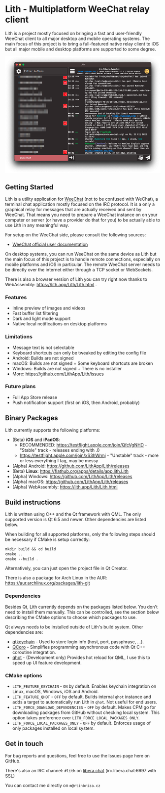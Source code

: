 Lith - Multiplatform WeeChat relay client
====

Lith is a project mostly focused on bringing a fast and user-friendly WeeChat client to all major desktop and mobile
operating systems. The main focus of this project is to bring a full-featured native relay client to iOS but all major
mobile and desktop platforms are supported to some degree.

![Lith in Linux](https://github.com/LithApp/LithApp.github.io/raw/main/assets/main.png)

## Getting Started

Lith is a utility application for [WeeChat](https://weechat.org) (not to be confused with WeChat), a terminal chat
application mostly focused on the IRC protocol. It is a only a graphical relay for messages that are actually received
and sent by WeeChat. That means you need to prepare a WeeChat instance on on your computer or server (or have a
provider do that for you) to be actually able to use Lith in any meaningful way.

For setup on the WeeChat side, please consult the following sources:
 - [WeeChat official user documentation](https://weechat.org/files/doc/stable/weechat_user.en.html#relay_plugin)

On desktop systems, you can run WeeChat on the same device as Lith but the main focus of this project is to handle
remote connections, especially on mobile platforms and iOS in particular. The remote WeeChat server needs to be
directly over the internet either through a TCP socket or WebSockets.

There is also a browser version of Lith you can try right now thanks to WebAssembly: https://lith.app/Lith/Lith.html .

### Features

- Inline preview of images and videos
- Fast buffer list filtering
- Dark and light mode support
- Native local notifications on desktop platforms

### Limitations

- Message text is not selectable
- Keyboard shortcuts can only be tweaked by editing the config file
- Android: Builds are not signed
- macOS: Builds are not signed + Some keyboard shortcuts are broken
- Windows: Builds are not signed + There is no installer
- More: https://github.com/LithApp/Lith/issues

### Future plans

- Full App Store release
- Push notification support (first on iOS, then Android, probably)

## Binary Packages

Lith currently supports the following platforms:
 - (Beta) **iOS** and **iPadOS**:
    - RECOMMENDED: https://testflight.apple.com/join/QfcVgNHD - "Stable" track - releases ending with .0
    - https://testflight.apple.com/join/xS3hWrmj - "Unstable" track - more or less everything I tag, may be messy
 - (Alpha) Android: https://github.com/LithApp/Lith/releases
 - (Beta) **Linux**: https://flathub.org/apps/details/app.lith.Lith
 - (Alpha) Windows: https://github.com/LithApp/Lith/releases
 - (Alpha) macOS: https://github.com/LithApp/Lith/releases
 - (Alpha) WebAssembly: https://lith.app/Lith/Lith.html


## Build instructions

Lith is written using C++ and the Qt framework with QML. The only supported version is Qt 6.5 and newer. Other
dependencies are listed below.

When building for all supported platforms, only the following steps should be necessary if CMake is setup correctly:

```
mkdir build && cd build
cmake ..
cmake --build .
```

Alternatively, you can just open the project file in Qt Creator.

There is also a package for Arch Linux in the AUR: https://aur.archlinux.org/packages/lith-git

### Dependencies

Besides Qt, Lith currently depends on the packages listed below. You don't need to install them manually. This can be
controlled, see the section below describing the CMake options to choose which packages to use.

Qt always needs to be installed outside of Lith's build system. Other dependencies are:

- [qtkeychain](https://github.com/frankosterfeld/qtkeychain/) - Used to store login info (host, port, passphrase, ...).
- [QCoro](https://github.com/danvratil/qcoro) - Simplifies programming asynchronous code with Qt C++ coroutine
                                                integration.
- [qhot](https://github.com/patrickelectric/qhot) - (Development only) Provides hot reload for QML, I use this to speed
                                                     up UI feature development.

### CMake options

- `LITH_FEATURE_KEYCHAIN` - `ON` by default. Enables keychain integration on Linux, macOS, Windows, iOS and Android.
- `LITH_FEATURE_QHOT` - `OFF` by default. Builds internal `qhot` instance and adds a target to automatically run Lith
                        in `qhot`. Not useful for end users.
- `LITH_FORCE_DOWNLOAD_DEPENDENCIES` - `OFF` by default. Makes CPM go for downloading packages from
                                       GitHub without checking local system. This option takes preference over
                                       `LITH_FORCE_LOCAL_PACKAGES_ONLY`.
- `LITH_FORCE_LOCAL_PACKAGES_ONLY` - `OFF` by default. Enforces usage of only packages installed on local
                                     system.

## Get in touch

For bug reports and questions, feel free to use the Issues page here on GitHub.

There's also an IRC channel: `#lith` on [libera.chat](https://libera.chat) (irc.libera.chat:6697 with SSL)

You can contact me directly on `m@rtinbriza.cz`
